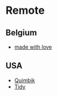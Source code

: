 # Remote

## Belgium
* [made with love](https://madewithlove.be/)

## USA
* [Quimbik](https://www.quimbik.com/)
* [Tidy](http://tidy.com/)

